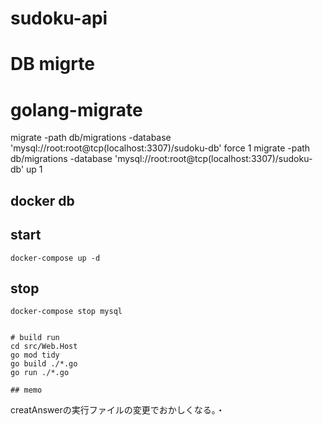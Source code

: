 # sudoku-api

# DB migrte
# golang-migrate
migrate -path db/migrations -database 'mysql://root:root@tcp(localhost:3307)/sudoku-db' force 1
migrate -path db/migrations -database 'mysql://root:root@tcp(localhost:3307)/sudoku-db' up 1

## docker db
## start
```
docker-compose up -d
```
## stop
```
docker-compose stop mysql


# build run
cd src/Web.Host
go mod tidy
go build ./*.go
go run ./*.go

## memo
```
creatAnswerの実行ファイルの変更でおかしくなる。・